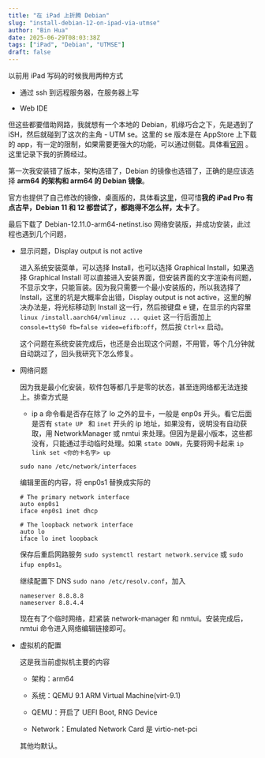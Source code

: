 ```yaml
---
title: "在 iPad 上折腾 Debian"
slug: "install-debian-12-on-ipad-via-utmse"
author: "Bin Hua"
date: 2025-06-29T08:03:38Z
tags: ["iPad", "Debian", "UTMSE"]
draft: false
---
```


以前用 iPad 写码的时候我用两种方式

- 通过 ssh 到远程服务器，在服务器上写

- Web IDE

但这些都要借助网路，我就想有一个本地的 Debian，机缘巧合之下，先是遇到了 iSH，然后就碰到了这次的主角 - UTM se。这里的 se 版本是在 AppStore 上下载的 app，有一定的限制，如果需要更强大的功能，可以通过侧载。具体看[官网](https://getutm.app) 。这里记录下我的折腾经过。

第一次我安装错了版本，架构选错了，Debian 的镜像也选错了，正确的是应该选择 **arm64 的架构和 arm64 的 Debian 镜像**。

官方也提供了自己修改的镜像，桌面版的，具体看[这里](https://mac.getutm.app/gallery/)，但可惜**我的 iPad Pro 有点古早，Debian 11 和 12 都尝试了，都跑得不怎么样，太卡了**。

最后下载了 Debian-12.11.0-arm64-netinst.iso 网络安装版，并成功安装，此过程也遇到几个问题，

- 显示问题，Display output is not active

  进入系统安装菜单，可以选择 Install，也可以选择 Graphical Install，如果选择 Graphical Install 可以直接进入安装界面，但安装界面的文字渲染有问题，不显示文字，只能盲装。因为我只需要一个最小安装版的，所以我选择了 Install，这里的坑是大概率会出错，Display output is not active，这里的解决办法是，将光标移动到  Install 这一行，然后按键盘 e 键，在显示的内容里 `linux /install.aarch64/vmlinuz ... quiet` 这一行后面加上 `console=ttyS0 fb=false video=efifb:off`，然后按 `Ctrl+x` 启动。

  这个问题在系统安装完成后，也还是会出现这个问题，不用管，等个几分钟就自动跳过了，回头我研究下怎么修复。

- 网络问题

  因为我是最小化安装，软件包等都几乎是零的状态，甚至连网络都无法连接上。排查方式是

  - ip a 命令看是否存在除了 lo 之外的显卡，一般是 enp0s 开头。看它后面是否有 `state UP ` 和 `inet` 开头的 ip 地址，如果没有，说明没有自动获取，用 NetworkManager 或 nmtui 来处理。但因为是最小版本，这些都没有，只能通过手动临时处理。如果 `state DOWN`，先要将网卡起来 `ip link set <你的卡名字> up`

  ```
  sudo nano /etc/network/interfaces
  ```
  
  编辑里面的内容，将 enp0s1 替换成实际的

  ```
  # The primary network interface
  auto enp0s1
  iface enp0s1 inet dhcp

  # The loopback network interface
  auto lo
  iface lo inet loopback
  ```

  保存后重启网路服务 `sudo systemctl restart network.service` 或 `sudo ifup enp0s1`。

  继续配置下 DNS `sudo nano /etc/resolv.conf`，加入

  ```
  nameserver 8.8.8.8
  nameserver 8.8.4.4
  ```

  现在有了个临时网络，赶紧装 network-manager 和 nmtui。安装完成后，nmtui 命令进入网络编辑链接即可。


- 虚拟机的配置

  这是我当前虚拟机主要的内容

  - 架构：arm64

  - 系统：QEMU 9.1 ARM Virtual Machine(virt-9.1)

  - QEMU：开启了 UEFI Boot, RNG Device

  - Network：Emulated Network Card 是 virtio-net-pci

  其他均默认。